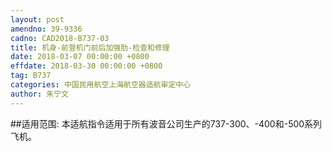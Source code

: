 ```yaml
---
layout: post
amendno: 39-9336
cadno: CAD2018-B737-03
title: 机身-前登机门前后加强肋-检查和修理
date: 2018-03-07 00:00:00 +0800
effdate: 2018-03-30 00:00:00 +0800
tag: B737
categories: 中国民用航空上海航空器适航审定中心
author: 朱宁文
---
```


##适用范围:
本适航指令适用于所有波音公司生产的737-300、-400和-500系列飞机。

